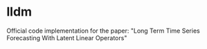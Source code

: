 # lldm
Official code implementation for the paper: "Long Term Time Series Forecasting With Latent Linear Operators"
